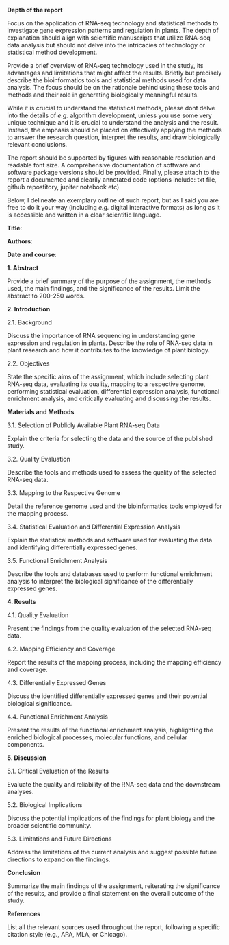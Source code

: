 
**Depth of the report**

Focus on the application of RNA-seq technology and statistical methods to investigate gene expression patterns and regulation in plants. The depth of explanation should align with scientific manuscripts that utilize RNA-seq data analysis but should not delve into the intricacies of technology or statistical method development.

Provide a brief overview of RNA-seq technology used in the study, its advantages and limitations that might affect the results. Briefly but precisely describe the bioinformatics tools and statistical methods used for data analysis. The focus should be on the rationale behind using these tools and methods and their role in generating biologically meaningful results.

While it is crucial to understand the statistical methods, please dont delve into the details of _e.g._ algorithm development, unless you use some very unique technique and it is crucial to understand the analysis and the result. Instead, the emphasis should be placed on effectively applying the methods to answer the research question, interpret the results, and draw biologically relevant conclusions.

The report should be supported by figures with reasonable resolution and readable font size.
A comprehensive documentation of software and software package versions should be provided.
Finally, please attach to the report a documented and clearily annotated code (options include: txt file, github repostitory, jupiter notebook etc)

Below, I delineate an exemplary outline of such report, but as I said you are free to do it your way (including _e.g._ digital interactive formats) as long as it is accessible and written in a clear scientific language. 

**Title**:

**Authors**:

**Date and course**:

**1. Abstract**

Provide a brief summary of the purpose of the assignment, the methods used, the main findings, and the significance of the results. Limit the abstract to 200-250 words.

**2. Introduction**

2.1. Background

Discuss the importance of RNA sequencing in understanding gene expression and regulation in plants.
Describe the role of RNA-seq data in plant research and how it contributes to the knowledge of plant biology.

2.2. Objectives

State the specific aims of the assignment, which include selecting plant RNA-seq data, evaluating its quality, mapping to a respective genome, performing statistical evaluation, differential expression analysis, functional enrichment analysis, and critically evaluating and discussing the results.

**Materials and Methods**

3.1. Selection of Publicly Available Plant RNA-seq Data

Explain the criteria for selecting the data and the source of the published study.

3.2. Quality Evaluation

Describe the tools and methods used to assess the quality of the selected RNA-seq data.

3.3. Mapping to the Respective Genome

Detail the reference genome used and the bioinformatics tools employed for the mapping process.

3.4. Statistical Evaluation and Differential Expression Analysis

Explain the statistical methods and software used for evaluating the data and identifying differentially expressed genes.

3.5. Functional Enrichment Analysis

Describe the tools and databases used to perform functional enrichment analysis to interpret the biological significance of the differentially expressed genes.

**4. Results**

4.1. Quality Evaluation

Present the findings from the quality evaluation of the selected RNA-seq data.

4.2. Mapping Efficiency and Coverage

Report the results of the mapping process, including the mapping efficiency and coverage.

4.3. Differentially Expressed Genes

Discuss the identified differentially expressed genes and their potential biological significance.

4.4. Functional Enrichment Analysis

Present the results of the functional enrichment analysis, highlighting the enriched biological processes, molecular functions, and cellular components.

**5. Discussion**

5.1. Critical Evaluation of the Results

Evaluate the quality and reliability of the RNA-seq data and the downstream analyses.

5.2. Biological Implications

Discuss the potential implications of the findings for plant biology and the broader scientific community.

5.3. Limitations and Future Directions

Address the limitations of the current analysis and suggest possible future directions to expand on the findings.

**Conclusion**

Summarize the main findings of the assignment, reiterating the significance of the results, and provide a final statement on the overall outcome of the study.

**References**

List all the relevant sources used throughout the report, following a specific citation style (e.g., APA, MLA, or Chicago).



